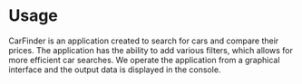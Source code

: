 # Usage

CarFinder is an application created to search for cars and compare their prices. The application has the ability to add various filters, which allows for more efficient car searches. We operate the application from a graphical interface and the output data is displayed in the console.






        

